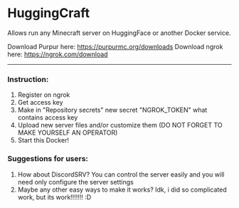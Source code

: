 # HuggingCraft
Allows run any Minecraft server on HuggingFace or another Docker service.

Download Purpur here: https://purpurmc.org/downloads
Download ngrok here: https://ngrok.com/download

----
### Instruction:
1. Register on ngrok
2. Get access key
3. Make in "Repository secrets" new secret "NGROK_TOKEN" what contains access key
4. Upload new server files and/or customize them (DO NOT FORGET TO MAKE YOURSELF AN OPERATOR)
5. Start this Docker!

### Suggestions for users:
1. How about DiscordSRV? You can control the server easily and you will need only configure the server settings
2. Maybe any other easy ways to make it works? Idk, i did so complicated work, but its work!!!!!!! :D